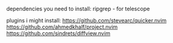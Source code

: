 dependencies you need to install:
ripgrep - for telescope

plugins i might install: 
https://github.com/stevearc/quicker.nvim
https://github.com/ahmedkhalf/project.nvim
https://github.com/sindrets/diffview.nvim

